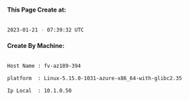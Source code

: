 
   
#### This Page Create at:

```bash

2023-01-21 - 07:39:32 UTC

```

#### Create By Machine:

```bash

Host Name : fv-az189-394

platform  : Linux-5.15.0-1031-azure-x86_64-with-glibc2.35

Ip Local  : 10.1.0.50

```

